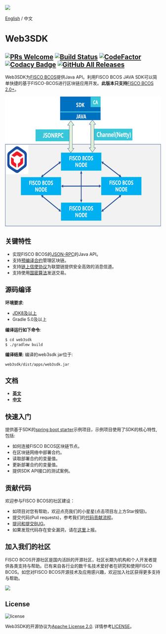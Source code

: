 ![](https://github.com/FISCO-BCOS/FISCO-BCOS/raw/master/docs/images/FISCO_BCOS_Logo.svg?sanitize=true)

[English](../README.md) / 中文

# Web3SDK

[![PRs Welcome](https://img.shields.io/badge/PRs-welcome-brightgreen.svg?style=flat-square)](http://makeapullrequest.com)
[![Build Status](https://travis-ci.org/FISCO-BCOS/web3sdk.svg?branch=master)](https://travis-ci.org/FISCO-BCOS/web3sdk)
[![CodeFactor](https://www.codefactor.io/repository/github/fisco-bcos/web3sdk/badge)](https://www.codefactor.io/repository/github/fisco-bcos/web3sdk)
[![Codacy Badge](https://api.codacy.com/project/badge/Grade/a2a6c2eb499e42739d066ff775d1b288)](https://www.codacy.com/app/fisco/console?utm_source=github.com&amp;utm_medium=referral&amp;utm_content=FISCO-BCOS/console&amp;utm_campaign=Badge_Grade)
[![GitHub All Releases](https://img.shields.io/github/downloads/FISCO-BCOS/web3sdk/total.svg)](https://github.com/FISCO-BCOS/web3sdk)
---
Web3SDK为[FISCO BCOS](https://github.com/FISCO-BCOS/FISCO-BCOS/tree/master)提供Java API。利用FISCO BCOS JAVA SDK可以简单快捷的基于FISCO-BCOS进行区块链应用开发。**此版本只支持**[FISCO BCOS 2.0+](https://fisco-bcos-documentation.readthedocs.io/zh_CN/latest/docs/introduction.html)。


<div align="center">
  <img src="../images/sdk.png" width = "600" height = "420"/>
</div>

## 关键特性

- 实现FISCO BCOS的[JSON-RPC](https://fisco-bcos-documentation.readthedocs.io/zh_CN/latest/docs/api.html)的Java API。
- 支持[预编译合约](https://fisco-bcos-documentation.readthedocs.io/zh_CN/latest/docs/manual/smart_contract.html#id2)管理区块链。
- 支持[链上信使协议](https://fisco-bcos-documentation.readthedocs.io/zh_CN/latest/docs/manual/amop_protocol.html)为联盟链提供安全高效的消息信道。
- 支持使用[国密算法](https://fisco-bcos-documentation.readthedocs.io/zh_CN/latest/docs/manual/guomi_crypto.html)发送交易。

## 源码编译

**环境要求**:
  - [JDK8及以上](https://fisco-bcos-documentation.readthedocs.io/zh_CN/latest/docs/sdk/sdk.html#id1)
  - Gradle 5.0及以上

**编译运行如下命令**:
```shell
$ cd web3sdk
$ ./gradlew build
```
**编译结果**: 
编译的web3sdk jar位于:
```shell
web3sdk/dist/apps/web3sdk.jar
```

## 文档
- [**英文**](https://fisco-bcos-documentation.readthedocs.io/en/latest/docs/sdk/sdk.html)
- [**中文**](https://fisco-bcos-documentation.readthedocs.io/zh_CN/latest/docs/sdk/sdk.html)


## 快速入门
提供基于SDK的[spring boot starter](https://github.com/FISCO-BCOS/spring-boot-starter)示例项目，示例项目使用了SDK的核心特性, 包括:

- 如何连接FISCO BCOS区块链节点。
- 在区块链网络中部署合约。
- 读取部署合约的变量值。
- 更新部署合约的变量值。
- 提供SDK API接口的测试案例。

## 贡献代码
欢迎参与FISCO BCOS的社区建设：
- 如项目对您有帮助，欢迎点亮我们的小星星(点击项目左上方Star按钮)。
- 提交代码(Pull requests)，参考我们的[代码贡献流程](CONTRIBUTING_CN.md)。
- [提问和提交BUG](https://github.com/FISCO-BCOS/web3sdk/issues/new)。
- 如果发现代码存在安全漏洞，请在[这里](https://security.webank.com)上报。

## 加入我们的社区

FISCO BCOS开源社区是国内活跃的开源社区，社区长期为机构和个人开发者提供各类支持与帮助。已有来自各行业的数千名技术爱好者在研究和使用FISCO BCOS。如您对FISCO BCOS开源技术及应用感兴趣，欢迎加入社区获得更多支持与帮助。


![](https://media.githubusercontent.com/media/FISCO-BCOS/LargeFiles/master/images/QR_image.png)


## License
![license](http://img.shields.io/badge/license-Apache%20v2-blue.svg)

Web3SDK的开源协议为[Apache License 2.0](http://www.apache.org/licenses/). 详情参考[LICENSE](../LICENSE)。